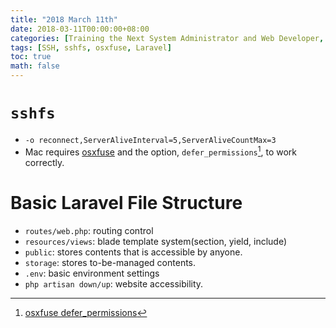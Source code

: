 ```yaml
---
title: "2018 March 11th"
date: 2018-03-11T00:00:00+08:00
categories: [Training the Next System Administrator and Web Developer, Laravel]
tags: [SSH, sshfs, osxfuse, Laravel]
toc: true
math: false
---
```


#	`sshfs`

-	`-o reconnect,ServerAliveInterval=5,ServerAliveCountMax=3`
-	Mac requires [osxfuse](https://github.com/osxfuse/osxfuse) and the option, `defer_permissions`[^defer_permissions], to work correctly.

#	Basic Laravel File Structure

-	`routes/web.php`: routing control
-	`resources/views`: blade template system(section, yield, include)
-	`public`: stores contents that is accessible by anyone.
-	`storage`: stores to-be-managed contents.
-	`.env`: basic environment settings
-	`php artisan down/up`: website accessibility.

[^defer_permissions]: [osxfuse defer_permissions](https://github.com/osxfuse/osxfuse/issues/45)
